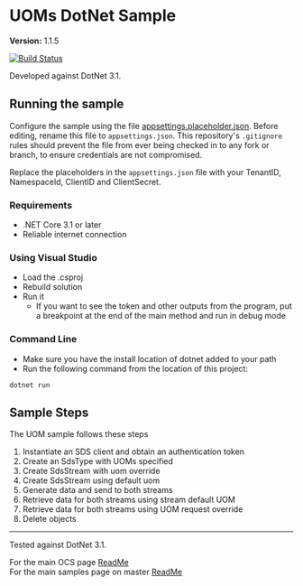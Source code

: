 # UOMs DotNet Sample

**Version:** 1.1.5

[![Build Status](https://dev.azure.com/osieng/engineering/_apis/build/status/product-readiness/OCS/UOM_DotNet?branchName=master)](https://dev.azure.com/osieng/engineering/_build?definitionId=928&branchName=master)

Developed against DotNet 3.1.

## Running the sample

Configure the sample using the file [appsettings.placeholder.json](UomsSample\appsettings.placeholder.json). Before editing, rename this file to `appsettings.json`. This repository's `.gitignore` rules should prevent the file from ever being checked in to any fork or branch, to ensure credentials are not compromised.

Replace the placeholders in the `appsettings.json` file with your TenantID, NamespaceId, ClientID and ClientSecret.

### Requirements

- .NET Core 3.1 or later
- Reliable internet connection

### Using Visual Studio

- Load the .csproj
- Rebuild solution
- Run it
  - If you want to see the token and other outputs from the program, put a breakpoint at the end of the main method and run in debug mode

### Command Line

- Make sure you have the install location of dotnet added to your path
- Run the following command from the location of this project:

```shell
dotnet run
```

## Sample Steps

The UOM sample follows these steps

1. Instantiate an SDS client and obtain an authentication token
1. Create an SdsType with UOMs specified
1. Create SdsStream with uom override
1. Create SdsStream using default uom
1. Generate data and send to both streams
1. Retrieve data for both streams using stream default UOM
1. Retrieve data for both streams using UOM request override
1. Delete objects

---

Tested against DotNet 3.1.

For the main OCS page [ReadMe](https://github.com/osisoft/OSI-Samples-OCS)  
For the main samples page on master [ReadMe](https://github.com/osisoft/OSI-Samples)
